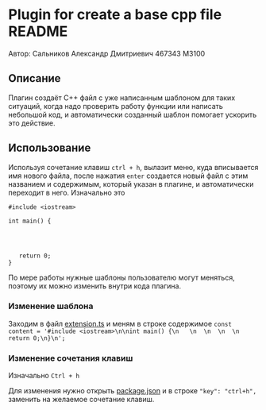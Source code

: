 # Plugin for create a base cpp file README

Автор: Сальников Александр Дмитриевич 467343 M3100

## Описание

Плагин создаёт C++ файл с уже написанным шаблоном для таких ситуаций, когда надо проверить работу функции или написать небольшой код, и автоматически созданный шаблон помогает ускорить это действие.

## Использование

Используя сочетание клавиш ```ctrl + h```, вылазит меню, куда вписывается имя нового файла, после нажатия ```enter``` создается новый файл с этим названием и содержимым, который указан в плагине, и автоматически переходит в него. Изначально это
 ``` 
 #include <iostream>

int main() {
	
	
	
	
	return 0;
}
```
По мере работы нужные шаблоны пользователю могут меняться, поэтому их можно изменить внутри кода плагина.

### Изменение шаблона

Заходим в файл [extension.ts](extension.ts) и меням в строке содержимое ```const content = '#include <iostream>\n\nint main() {\n	\n	\n	\n	\n	return 0;\n}\n';```

### Изменение сочетания клавиш

Изначально ```Ctrl + h```

Для изменения нужно открыть [package.json](package.json) и в строке ```"key": "ctrl+h",``` заменить на желаемое сочетание клавиш.


